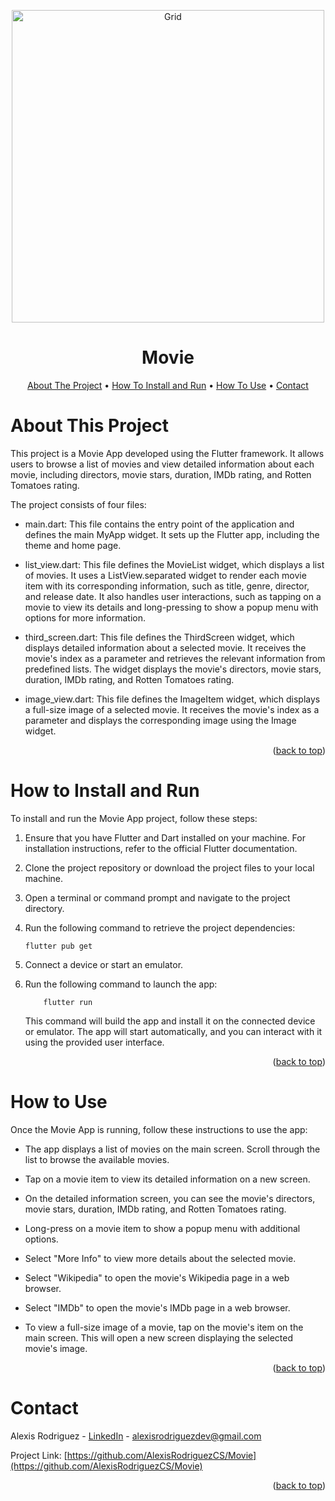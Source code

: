 <a name="readme-top"></a>

<p align="center">
  <img src="https://raw.githubusercontent.com/AlexisRodriguezCS/Movie/master/images/Movie.jpg" alt="Grid" style="display:block;margin:auto;" height="500">
</p>
<h1 align="center">Movie</h1>

<!-- TABLE OF CONTENTS -->
<p align="center">
  <a href="#about">About The Project</a> •
  <a href="#install">How To Install and Run</a> •
  <a href="#use">How To Use</a> •
  <a href="#contact">Contact</a>
</p>

<a name="about"></a>

# About This Project

This project is a Movie App developed using the Flutter framework. It allows users to browse a list of movies and view detailed information about each movie, including directors, movie stars, duration, IMDb rating, and Rotten Tomatoes rating.

The project consists of four files:

- main.dart: This file contains the entry point of the application and defines the main MyApp widget. It sets up the Flutter app, including the theme and home page.

- list_view.dart: This file defines the MovieList widget, which displays a list of movies. It uses a ListView.separated widget to render each movie item with its corresponding information, such as title, genre, director, and release date. It also handles user interactions, such as tapping on a movie to view its details and long-pressing to show a popup menu with options for more information.

- third_screen.dart: This file defines the ThirdScreen widget, which displays detailed information about a selected movie. It receives the movie's index as a parameter and retrieves the relevant information from predefined lists. The widget displays the movie's directors, movie stars, duration, IMDb rating, and Rotten Tomatoes rating.

- image_view.dart: This file defines the ImageItem widget, which displays a full-size image of a selected movie. It receives the movie's index as a parameter and displays the corresponding image using the Image widget.

<p align="right">(<a href="#readme-top">back to top</a>)</p>

<a name="install"></a>

# How to Install and Run


To install and run the Movie App project, follow these steps:

1.  Ensure that you have Flutter and Dart installed on your machine. For installation instructions, refer to the official Flutter documentation.

2.  Clone the project repository or download the project files to your local machine.

3.  Open a terminal or command prompt and navigate to the project directory.

4.  Run the following command to retrieve the project dependencies:

        flutter pub get

5.  Connect a device or start an emulator.

6.  Run the following command to launch the app:

            flutter run

    This command will build the app and install it on the connected device or emulator. The app will start automatically, and you can interact with it using the provided user interface.

<p align="right">(<a href="#readme-top">back to top</a>)</p>

<a name="use"></a>

# How to Use

Once the Movie App is running, follow these instructions to use the app:

- The app displays a list of movies on the main screen. Scroll through the list to browse the available movies.

- Tap on a movie item to view its detailed information on a new screen.

- On the detailed information screen, you can see the movie's directors, movie stars, duration, IMDb rating, and Rotten Tomatoes rating.

- Long-press on a movie item to show a popup menu with additional options.

- Select "More Info" to view more details about the selected movie.

- Select "Wikipedia" to open the movie's Wikipedia page in a web browser.

- Select "IMDb" to open the movie's IMDb page in a web browser.

- To view a full-size image of a movie, tap on the movie's item on the main screen. This will open a new screen displaying the selected movie's image.

<p align="right">(<a href="#readme-top">back to top</a>)</p>

<!-- CONTACT -->

<a name="contact"></a>

# Contact

Alexis Rodriguez - [LinkedIn](https://www.linkedin.com/in/alexisrodriguezcs/) - alexisrodriguezdev@gmail.com

Project Link: [https://github.com/AlexisRodriguezCS/Movie](https://github.com/AlexisRodriguezCS/Movie)

<p align="right">(<a href="#readme-top">back to top</a>)</p>
